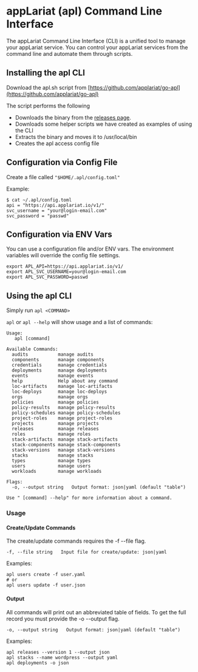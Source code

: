 # appLariat (apl) Command Line Interface

The appLariat Command Line Interface (CLI) is a unified tool to manage your appLariat service. You can control your appLariat services from the command line and automate them through scripts.


## Installing the apl CLI

Download the apl.sh script from [https://github.com/applariat/go-apl](https://github.com/applariat/go-apl)

The script performs the following
* Downloads the binary from the [releases page](https://github.com/applariat/go-apl/releases).
* Downloads some helper scripts we have created as examples of using the CLI
* Extracts the binary and moves it to /usr/local/bin
* Creates the apl access config file


## Configuration via Config File

Create a file called `"$HOME/.apl/config.toml"`

Example:
```
$ cat ~/.apl/config.toml 
api = "https://api.applariat.io/v1/"
svc_username = "your@login-email.com"
svc_password = "passwd"
```


## Configuration via ENV Vars

You can use a configuration file and/or ENV vars. The environment variables will override the config file settings.

```
export APL_API=https://api.applariat.io/v1/
export APL_SVC_USERNAME=your@login-email.com
export APL_SVC_PASSWORD=passwd
```


## Using the apl CLI

Simply run `apl <COMMAND>`

`apl` or `apl --help` will show usage and a list of commands:
```
Usage:
   apl [command]

Available Commands:
  audits           manage audits
  components       manage components
  credentials      manage credentials
  deployments      manage deployments
  events           manage events
  help             Help about any command
  loc-artifacts    manage loc-artifacts
  loc-deploys      manage loc-deploys
  orgs             manage orgs
  policies         manage policies
  policy-results   manage policy-results
  policy-schedules manage policy-schedules
  project-roles    manage project-roles
  projects         manage projects
  releases         manage releases
  roles            manage roles
  stack-artifacts  manage stack-artifacts
  stack-components manage stack-components
  stack-versions   manage stack-versions
  stacks           manage stacks
  types            manage types
  users            manage users
  workloads        manage workloads

Flags:
  -o, --output string   Output format: json|yaml (default "table")

Use " [command] --help" for more information about a command.
```

### Usage

#### Create/Update Commands

The create/update commands requires the -f --file flag. 

`-f, --file string   Input file for create/update: json|yaml`

Examples:

```
apl users create -f user.yaml
# or
apl users update -f user.json
```

#### Output

All commands will print out an abbreviated table of fields. To get the full record you must provide the -o --output flag.

`-o, --output string   Output format: json|yaml (default "table")`

Examples:
```
apl releases --version 1 --output json
apl stacks --name wordpress --output yaml
apl deployments -o json
```
